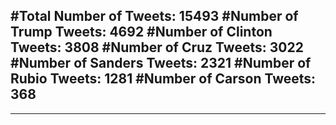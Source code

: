 #Total Number of Tweets: 15493 
#Number of Trump Tweets: 4692
#Number of Clinton Tweets: 3808
#Number of Cruz Tweets: 3022
#Number of Sanders Tweets: 2321
#Number of Rubio Tweets: 1281
#Number of Carson Tweets: 368
---
---
